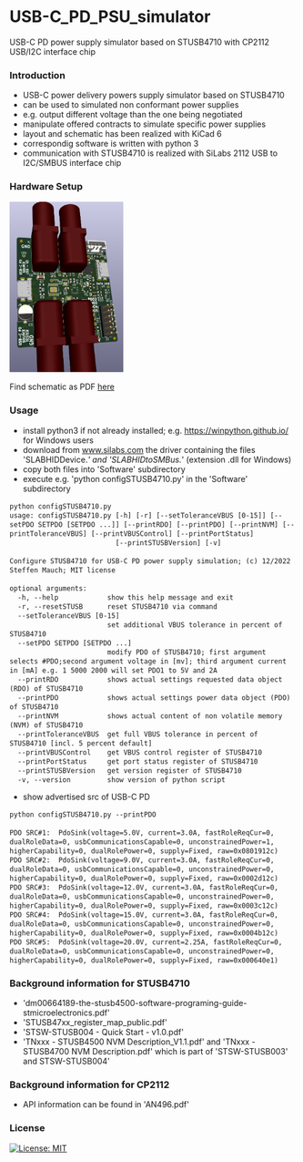 # USB-C_PD_PSU_simulator

USB-C PD power supply simulator based on STUSB4710 with CP2112 USB/I2C interface chip

### Introduction

- USB-C power delivery powers supply simulator based on STUSB4710
- can be used to simulated non conformant power supplies
- e.g. output different voltage than the one being negotiated
- manipulate offered contracts to simulate specific power supplies
- layout and schematic has been realized with KiCad 6
- correspondig software is written with python 3
- communication with STUSB4710 is realized with SiLabs 2112 USB to I2C/SMBUS interface chip

### Hardware Setup

<img src="./Images/USB-C_PSU_Simulator_PCB.png" width="200"/>

Find schematic as PDF [here](./ECAD/USB-C_PSU_Simulator.pdf)

### Usage
- install python3 if not already installed; e.g. https://winpython.github.io/ for Windows users
- download from www.silabs.com the driver containing the files 'SLABHIDDevice.*' and 'SLABHIDtoSMBus.*' (extension .dll for Windows)
- copy both files into 'Software' subdirectory
- execute e.g. 'python configSTUSB4710.py' in the 'Software' subdirectory
```
python configSTUSB4710.py
usage: configSTUSB4710.py [-h] [-r] [--setToleranceVBUS [0-15]] [--setPDO SETPDO [SETPDO ...]] [--printRDO] [--printPDO] [--printNVM] [--printToleranceVBUS] [--printVBUSControl] [--printPortStatus]
                          [--printSTUSBVersion] [-v]

Configure STUSB4710 for USB-C PD power supply simulation; (c) 12/2022 Steffen Mauch; MIT license

optional arguments:
  -h, --help            show this help message and exit
  -r, --resetSTUSB      reset STUSB4710 via command
  --setToleranceVBUS [0-15]
                        set additional VBUS tolerance in percent of STUSB4710
  --setPDO SETPDO [SETPDO ...]
                        modify PDO of STUSB4710; first argument selects #PDO;second argument voltage in [mv]; third argument current in [mA] e.g. 1 5000 2000 will set PDO1 to 5V and 2A
  --printRDO            shows actual settings requested data object (RDO) of STUSB4710
  --printPDO            shows actual settings power data object (PDO) of STUSB4710
  --printNVM            shows actual content of non volatile memory (NVM) of STUSB4710
  --printToleranceVBUS  get full VBUS tolerance in percent of STUSB4710 [incl. 5 percent default]
  --printVBUSControl    get VBUS control register of STUSB4710
  --printPortStatus     get port status register of STUSB4710
  --printSTUSBVersion   get version register of STUSB4710
  -v, --version         show version of python script
```
- show advertised src of USB-C PD
```
python configSTUSB4710.py --printPDO

PDO SRC#1:  PdoSink(voltage=5.0V, current=3.0A, fastRoleReqCur=0, dualRoleData=0, usbCommunicationsCapable=0, unconstrainedPower=1, higherCapability=0, dualRolePower=0, supply=Fixed, raw=0x0801912c)
PDO SRC#2:  PdoSink(voltage=9.0V, current=3.0A, fastRoleReqCur=0, dualRoleData=0, usbCommunicationsCapable=0, unconstrainedPower=0, higherCapability=0, dualRolePower=0, supply=Fixed, raw=0x0002d12c)
PDO SRC#3:  PdoSink(voltage=12.0V, current=3.0A, fastRoleReqCur=0, dualRoleData=0, usbCommunicationsCapable=0, unconstrainedPower=0, higherCapability=0, dualRolePower=0, supply=Fixed, raw=0x0003c12c)
PDO SRC#4:  PdoSink(voltage=15.0V, current=3.0A, fastRoleReqCur=0, dualRoleData=0, usbCommunicationsCapable=0, unconstrainedPower=0, higherCapability=0, dualRolePower=0, supply=Fixed, raw=0x0004b12c)
PDO SRC#5:  PdoSink(voltage=20.0V, current=2.25A, fastRoleReqCur=0, dualRoleData=0, usbCommunicationsCapable=0, unconstrainedPower=0, higherCapability=0, dualRolePower=0, supply=Fixed, raw=0x000640e1)
```

### Background information for STUSB4710
- 'dm00664189-the-stusb4500-software-programing-guide-stmicroelectronics.pdf'
- 'STUSB47xx_register_map_public.pdf'
- 'STSW-STUSB004 - Quick Start - v1.0.pdf'
- 'TNxxx - STUSB4500 NVM Description_V1.1.pdf' and 'TNxxx - STUSB4700 NVM Description.pdf' which is part of 'STSW-STUSB003' and STSW-STUSB004'


### Background information for CP2112
- API information can be found in 'AN496.pdf'


### License
[![License: MIT](https://img.shields.io/badge/License-MIT-yellow.svg)](https://opensource.org/licenses/MIT)